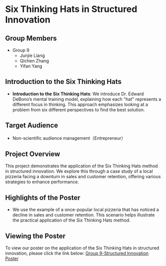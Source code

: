 # Six Thinking Hats in Structured Innovation

## Group Members
- Group 9
  - Junjie Liang
  - Qichen Zhang
  - Yifan Yang
    
## Introduction to the Six Thinking Hats
- **Introduction to the Six Thinking Hats**: We introduce Dr. Edward DeBono’s mental training model, explaining how each "hat" represents a different focus in thinking. This approach emphasizes looking at a problem from six different perspectives to find the best solution.

## Target Audience
- Non-scientific audience management（Entrepreneur）

## Project Overview
This project demonstrates the application of the Six Thinking Hats method in structured innovation. We explore this through a case study of a local pizzeria facing a downturn in sales and customer retention, offering various strategies to enhance performance.

## Highlights of the Poster
-  We use the example of a once-popular local pizzeria that has noticed a decline in sales and customer retention. This scenario helps illustrate the practical application of the Six Thinking Hats method.

## Viewing the Poster
To view our poster on the application of the Six Thinking Hats in structured innovation, please click the link below:
 [Group 9-Structured Innovation Poster](./Group%209-Structed%20innovation%20poster.pdf)
